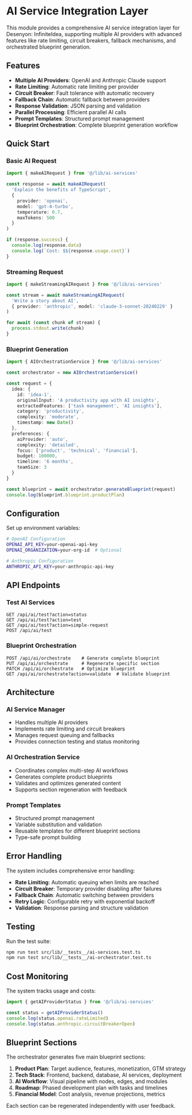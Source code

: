 # AI Service Integration Layer

This module provides a comprehensive AI service integration layer for Desenyon: InfiniteIdea, supporting multiple AI providers with advanced features like rate limiting, circuit breakers, fallback mechanisms, and orchestrated blueprint generation.

## Features

- **Multiple AI Providers**: OpenAI and Anthropic Claude support
- **Rate Limiting**: Automatic rate limiting per provider
- **Circuit Breaker**: Fault tolerance with automatic recovery
- **Fallback Chain**: Automatic fallback between providers
- **Response Validation**: JSON parsing and validation
- **Parallel Processing**: Efficient parallel AI calls
- **Prompt Templates**: Structured prompt management
- **Blueprint Orchestration**: Complete blueprint generation workflow

## Quick Start

### Basic AI Request

```typescript
import { makeAIRequest } from '@/lib/ai-services'

const response = await makeAIRequest(
  'Explain the benefits of TypeScript',
  {
    provider: 'openai',
    model: 'gpt-4-turbo',
    temperature: 0.7,
    maxTokens: 500
  }
)

if (response.success) {
  console.log(response.data)
  console.log(`Cost: $${response.usage.cost}`)
}
```

### Streaming Request

```typescript
import { makeStreamingAIRequest } from '@/lib/ai-services'

const stream = await makeStreamingAIRequest(
  'Write a story about AI',
  { provider: 'anthropic', model: 'claude-3-sonnet-20240229' }
)

for await (const chunk of stream) {
  process.stdout.write(chunk)
}
```

### Blueprint Generation

```typescript
import { AIOrchestrationService } from '@/lib/ai-services'

const orchestrator = new AIOrchestrationService()

const request = {
  idea: {
    id: 'idea-1',
    originalInput: 'A productivity app with AI insights',
    extractedFeatures: ['task management', 'AI insights'],
    category: 'productivity',
    complexity: 'moderate',
    timestamp: new Date()
  },
  preferences: {
    aiProvider: 'auto',
    complexity: 'detailed',
    focus: ['product', 'technical', 'financial'],
    budget: 100000,
    timeline: '6 months',
    teamSize: 3
  }
}

const blueprint = await orchestrator.generateBlueprint(request)
console.log(blueprint.blueprint.productPlan)
```

## Configuration

Set up environment variables:

```bash
# OpenAI Configuration
OPENAI_API_KEY=your-openai-api-key
OPENAI_ORGANIZATION=your-org-id  # Optional

# Anthropic Configuration
ANTHROPIC_API_KEY=your-anthropic-api-key
```

## API Endpoints

### Test AI Services
```
GET /api/ai/test?action=status
GET /api/ai/test?action=test
GET /api/ai/test?action=simple-request
POST /api/ai/test
```

### Blueprint Orchestration
```
POST /api/ai/orchestrate    # Generate complete blueprint
PUT /api/ai/orchestrate     # Regenerate specific section
PATCH /api/ai/orchestrate   # Optimize blueprint
GET /api/ai/orchestrate?action=validate  # Validate blueprint
```

## Architecture

### AI Service Manager
- Handles multiple AI providers
- Implements rate limiting and circuit breakers
- Manages request queuing and fallbacks
- Provides connection testing and status monitoring

### AI Orchestration Service
- Coordinates complex multi-step AI workflows
- Generates complete product blueprints
- Validates and optimizes generated content
- Supports section regeneration with feedback

### Prompt Templates
- Structured prompt management
- Variable substitution and validation
- Reusable templates for different blueprint sections
- Type-safe prompt building

## Error Handling

The system includes comprehensive error handling:

- **Rate Limiting**: Automatic queuing when limits are reached
- **Circuit Breaker**: Temporary provider disabling after failures
- **Fallback Chain**: Automatic switching between providers
- **Retry Logic**: Configurable retry with exponential backoff
- **Validation**: Response parsing and structure validation

## Testing

Run the test suite:

```bash
npm run test src/lib/__tests__/ai-services.test.ts
npm run test src/lib/__tests__/ai-orchestrator.test.ts
```

## Cost Monitoring

The system tracks usage and costs:

```typescript
import { getAIProviderStatus } from '@/lib/ai-services'

const status = getAIProviderStatus()
console.log(status.openai.rateLimited)
console.log(status.anthropic.circuitBreakerOpen)
```

## Blueprint Sections

The orchestrator generates five main blueprint sections:

1. **Product Plan**: Target audience, features, monetization, GTM strategy
2. **Tech Stack**: Frontend, backend, database, AI services, deployment
3. **AI Workflow**: Visual pipeline with nodes, edges, and modules
4. **Roadmap**: Phased development plan with tasks and timelines
5. **Financial Model**: Cost analysis, revenue projections, metrics

Each section can be regenerated independently with user feedback.